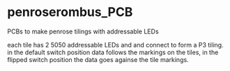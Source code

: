 # penroserombus_PCB

PCBs to make penrose tilings with addressable LEDs

each tile has 2 5050 addressable LEDs and and connect to form a P3 tiling.
in the default switch position data follows the markings on the tiles, in the flipped switch position the data goes againse the tile markings.
